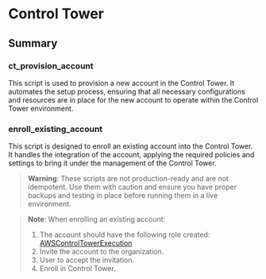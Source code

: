 # Control Tower

## Summary

### ct_provision_account
This script is used to provision a new account in the Control Tower. It automates the setup process, ensuring that all necessary configurations and resources are in place for the new account to operate within the Control Tower environment.

### enroll_existing_account
This script is designed to enroll an existing account into the Control Tower. It handles the integration of the account, applying the required policies and settings to bring it under the management of the Control Tower.


> **Warning**: These scripts are not production-ready and are not idempotent. Use them with caution and ensure you have proper backups and testing in place before running them in a live environment.

> **Note**: When enrolling an existing account:
>
> 1) The account should have the following role created: [AWSControlTowerExecution](https://docs.aws.amazon.com/controltower/latest/userguide/enroll-manually.html)
> 2) Invite the account to the organization.
> 3) User to accept the invitation.
> 4) Enroll in Control Tower.